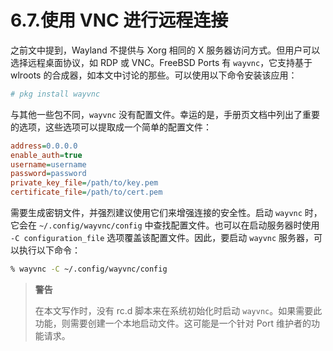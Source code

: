 # 6.7.使用 VNC 进行远程连接

之前文中提到，Wayland 不提供与 Xorg 相同的 X 服务器访问方式。但用户可以选择远程桌面协议，如 RDP 或 VNC。FreeBSD Ports 有 `wayvnc`，它支持基于 wlroots 的合成器，如本文中讨论的那些。可以使用以下命令安装该应用：

```sh
# pkg install wayvnc
```

与其他一些包不同，`wayvnc` 没有配置文件。幸运的是，手册页文档中列出了重要的选项，这些选项可以提取成一个简单的配置文件：

```ini
address=0.0.0.0
enable_auth=true
username=username
password=password
private_key_file=/path/to/key.pem
certificate_file=/path/to/cert.pem
```

需要生成密钥文件，并强烈建议使用它们来增强连接的安全性。启动 `wayvnc` 时，它会在 `~/.config/wayvnc/config` 中查找配置文件。也可以在启动服务器时使用 `-C configuration_file` 选项覆盖该配置文件。因此，要启动 `wayvnc` 服务器，可以执行以下命令：

```sh
% wayvnc -C ~/.config/wayvnc/config
```

>**警告**
>
>在本文写作时，没有 rc.d 脚本来在系统初始化时启动 `wayvnc`。如果需要此功能，则需要创建一个本地启动文件。这可能是一个针对 Port 维护者的功能请求。
